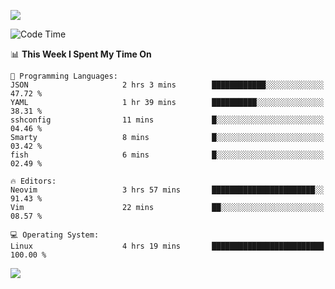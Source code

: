 <!-- [![Top Langs](https://github-readme-stats.vercel.app/api/top-langs/?username=gagahsyuja&theme=dracula&hide_border=true&border_radius=7)](https://github.com/anuraghazra/github-readme-stats) -->

![](https://komarev.com/ghpvc/?username=gagahsyuja&color=orange)

<!--START_SECTION:waka-->
![Code Time](http://img.shields.io/badge/Code%20Time-1%2C469%20hrs%2035%20mins-blue)

📊 **This Week I Spent My Time On** 

```text
💬 Programming Languages: 
JSON                     2 hrs 3 mins        ████████████░░░░░░░░░░░░░   47.72 % 
YAML                     1 hr 39 mins        ██████████░░░░░░░░░░░░░░░   38.31 % 
sshconfig                11 mins             █░░░░░░░░░░░░░░░░░░░░░░░░   04.46 % 
Smarty                   8 mins              █░░░░░░░░░░░░░░░░░░░░░░░░   03.42 % 
fish                     6 mins              █░░░░░░░░░░░░░░░░░░░░░░░░   02.49 % 

🔥 Editors: 
Neovim                   3 hrs 57 mins       ███████████████████████░░   91.43 % 
Vim                      22 mins             ██░░░░░░░░░░░░░░░░░░░░░░░   08.57 % 

💻 Operating System: 
Linux                    4 hrs 19 mins       █████████████████████████   100.00 % 
```


<!--END_SECTION:waka-->

![](https://hit.yhype.me/github/profile?account_id=96577465)

